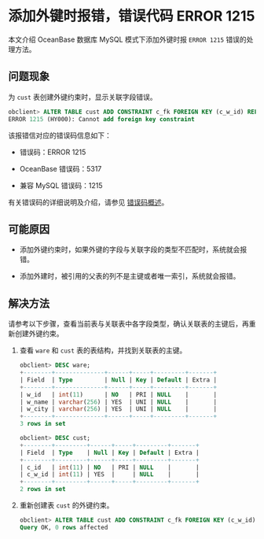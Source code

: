 # 添加外键时报错，错误代码 ERROR 1215

本文介绍 OceanBase 数据库 MySQL 模式下添加外键时报 `ERROR 1215` 错误的处理方法。

## 问题现象

为 `cust` 表创建外键约束时，显示关联字段错误。

```sql
obclient> ALTER TABLE cust ADD CONSTRAINT c_fk FOREIGN KEY (c_w_id) REFERENCES ware(w_name);
ERROR 1215 (HY000): Cannot add foreign key constraint
```

该报错信对应的错误码信息如下：

* 错误码：ERROR 1215

* OceanBase 错误码：5317

* 兼容 MySQL 错误码：1215

有关错误码的详细说明及介绍，请参见 [错误码概述](../../../700.reference/500.system-reference/600.error-code-of-mysql-mode/100.use-error-information-of-mysql-mode.md)。

## 可能原因

* 添加外键约束时，如果外键的字段与关联字段的类型不匹配时，系统就会报错。

* 添加外建时，被引用的父表的列不是主键或者唯一索引，系统就会报错。

## 解决方法

请参考以下步骤，查看当前表与关联表中各字段类型，确认关联表的主键后，再重新创建外键约束。

1. 查看 `ware` 和 `cust` 表的表结构，并找到关联表的主键。

   ```sql
   obclient> DESC ware;
   +--------+--------------+------+-----+---------+-------+
   | Field  | Type         | Null | Key | Default | Extra |
   +--------+--------------+------+-----+---------+-------+
   | w_id   | int(11)      | NO   | PRI | NULL    |       |
   | w_name | varchar(256) | YES  | UNI | NULL    |       |
   | w_city | varchar(256) | YES  | UNI | NULL    |       |
   +--------+--------------+------+-----+---------+-------+
   3 rows in set

   obclient> DESC cust;
   +--------+---------+------+-----+---------+-------+
   | Field  | Type    | Null | Key | Default | Extra |
   +--------+---------+------+-----+---------+-------+
   | c_id   | int(11) | NO   | PRI | NULL    |       |
   | c_w_id | int(11) | YES  |     | NULL    |       |
   +--------+---------+------+-----+---------+-------+
   2 rows in set
   ```

2. 重新创建表 `cust` 的外键约束。

   ```sql
   obclient> ALTER TABLE cust ADD CONSTRAINT c_fk FOREIGN KEY (c_w_id) REFERENCES ware(w_id);
   Query OK, 0 rows affected
   ```
